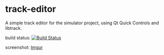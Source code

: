 track-editor
============

A simple track editor for the simulator project, using Qt Quick Controls and libtrack.

build status: [![Build Status](https://travis-ci.org/freescale-cup-simulator/libtrack.png?branch=master)](https://travis-ci.org/freescale-cup-simulator/libtrack)

screenshot: [Imgur](http://i.imgur.com/nusmVGK.png)
